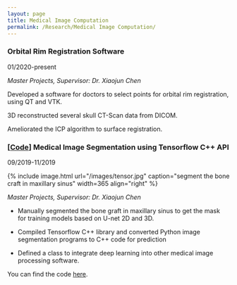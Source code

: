 ```yaml
---
layout: page
title: Medical Image Computation
permalink: /Research/Medical Image Computation/
---
```


### **Orbital Rim Registration Software**

01/2020-present

*Master Projects, Supervisor: Dr. Xiaojun Chen*

Developed a software for doctors to select points for orbital rim registration, using QT and VTK.

3D reconstructed several skull CT-Scan data from DICOM.

Ameliorated the ICP algorithm to surface registration.

### **[[Code](https://github.com/dzzhang96/tf-predict-cpp)] Medical Image Segmentation using Tensorflow C++ API**

09/2019-11/2019

{% include image.html url="/images/tensor.jpg" caption="segment the bone craft in maxillary sinus" width=365 align="right" %}

*Master Projects, Supervisor: Dr. Xiaojun Chen*

- Manually segmented the bone graft in maxillary sinus to get the mask for training models based on U-net 2D and 3D.

- Compiled Tensorflow C++ library and converted Python image segmentation programs to C++ code for prediction

- Defined a class to integrate deep learning into other medical image processing software.

You can find the code [here](https://github.com/dzzhang96/tf-predict-cpp).
